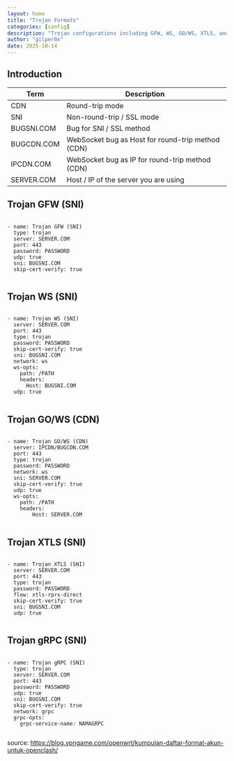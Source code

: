 ```yaml
---
layout: home
title: "Trojan Formats"
categories: [config]
description: "Trojan configurations including GFW, WS, GO/WS, XTLS, and gRPC."
author: "gilper0x"
date: 2025-10-14
---
```


<article class="post-content">

  <h1>Introduction</h1>

| Term           | Description                                                     |
|----------------|----------------------------------------------------------------|
| CDN            | Round-trip mode                                                |
| SNI            | Non-round-trip / SSL mode                                      |
| BUGSNI.COM     | Bug for SNI / SSL method                                       |
| BUGCDN.COM     | WebSocket bug as Host for round-trip method (CDN)             |
| IPCDN.COM      | WebSocket bug as IP for round-trip method (CDN)               |
| SERVER.COM     | Host / IP of the server you are using                         |

  <h1>Trojan GFW (SNI)</h1>
  <pre><code class="language-yaml">
- name: Trojan GFW (SNI)
  type: trojan
  server: SERVER.COM
  port: 443
  password: PASSWORD
  udp: true
  sni: BUGSNI.COM
  skip-cert-verify: true
  </code></pre>

  <h1>Trojan WS (SNI)</h1>
  <pre><code class="language-yaml">
- name: Trojan WS (SNI)
  server: SERVER.COM
  port: 443
  type: trojan
  password: PASSWORD
  skip-cert-verify: true
  sni: BUGSNI.COM
  network: ws
  ws-opts:
    path: /PATH
    headers:
      Host: BUGSNI.COM
  udp: true
  </code></pre>

  <h1>Trojan GO/WS (CDN)</h1>
  <pre><code class="language-yaml">
- name: Trojan GO/WS (CDN)
  server: IPCDN/BUGCDN.COM
  port: 443
  type: trojan
  password: PASSWORD
  network: ws
  sni: SERVER.COM
  skip-cert-verify: true
  udp: true
  ws-opts:
    path: /PATH
    headers:
        Host: SERVER.COM
  </code></pre>
  
  <h1>Trojan XTLS (SNI)</h1>
  <pre><code class="language-yaml">
- name: Trojan XTLS (SNI)
  server: SERVER.COM
  port: 443
  type: trojan
  password: PASSWORD
  flow: xtls-rprx-direct
  skip-cert-verify: true
  sni: BUGSNI.COM
  udp: true
  </code></pre>
  
  <h1>Trojan gRPC (SNI)</h1>
  <pre><code class="language-yaml">
- name: Trojan gRPC (SNI)
  type: trojan
  server: SERVER.COM
  port: 443
  password: PASSWORD
  udp: true
  sni: BUGSNI.COM
  skip-cert-verify: true
  network: grpc
  grpc-opts:
    grpc-service-name: NAMAGRPC
  </code></pre>

</article>


source: https://blog.vpngame.com/openwrt/kumpulan-daftar-format-akun-untuk-openclash/

